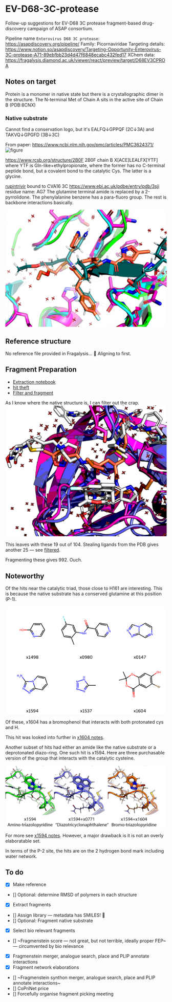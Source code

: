 # EV-D68-3C-protease
Follow-up suggestions for EV-D68 3C protease fragment-based drug-discovery campaign of ASAP consortium.

Pipeline name `Enterovirus D68 3C protease`: https://asapdiscovery.org/pipeline/
Family: Picornaviridae
Targeting details: https://www.notion.so/asapdiscovery/Targeting-Opportunity-Enterovirus-3C-protease-A71-89ebfbb23d4d47f6848ecabc432fed17
XChem data: https://fragalysis.diamond.ac.uk/viewer/react/preview/target/D68EV3CPROA

## Notes on target
Protein is a monomer in native state but there is a crystallographic dimer in the structure.
The N-terminal Met of Chain A sits in the active site of Chain B (PDB:8CNX)

### Native substrate
Cannot find a conservation logo, but it's EALFQ↓GPPQF (2C↓3A) and TAKVQ↓GPGFD (3B↓3C)

From paper: https://www.ncbi.nlm.nih.gov/pmc/articles/PMC3624371/
![figure](https://www.ncbi.nlm.nih.gov/pmc/articles/PMC3624371/bin/zjv9990974800002.jpg)

https://www.rcsb.org/structure/2B0F
2B0F chain B X[ACE]LEALFX[YTF] where YTF is Gln-like+ethylpropionate, where the former has no C-terminal peptide bond,
but a covalent bond to the catalytic Cys. The latter is a glycine.

[rupintrivir](https://en.wikipedia.org/wiki/Rupintrivir) bound to CVA16 3C https://www.ebi.ac.uk/pdbe/entry/pdb/3sji
residue name: AG7
The glutamine terminal amide is replaced by a 2-pyrrolidone.
The phenylalanine benzene has a para-fluoro group.
The rest is backbone interactions basically.

![prior](images/prior.png)

## Reference structure

No reference file provided in Fragalysis... :shrug:
Aligning to first.

## Fragment Preparation

* [Extraction notebook](02_hit-prep/frag-extraction.ipynb)
* [hit theft](02_hit-prep/hit-theft.ipynb)
* [Filter and fragment](02_hit-prep/filter_n_frag.ipynb)

As I know where the native structure is, I can filter out the crap.
![distro](images/hits-native.png)

This leaves with these 19 out of 104.
Stealing ligands from the PDB gives another 25 — see [filtered](images/filtered_hits.png).

Fragmenting these gives 992. Ouch.

## Noteworthy

Of the hits near the catalytic triad, those close to H161 are interesting.
This is because the native substrate has a conserved glutamine at this position (P-1).

![H161_friends](images/H161_friends.png)

Of these, x1604 has a bromophenol that interacts with both protonated cys and H.

This hit was looked into further in [x1604 notes](x1604.md).

Another subset of hits had either an amide like the native substrate or a deprotonated diazo-ring.
One such hit is x1594. Here are three purchasable version of the group that interacts with the catalytic cysteine.

![x1594-expansions.png](images/x1594-expansions.png)

For more see [x1594 notes](x1594.md). However, a major drawback is it is not an overly elaboratable set.

In terms of the P-2 site, the hits are on the 2 hydrogen bond mark including water network.

## To do

* [x] Make reference
* [] Optional: determine RMSD of polymers in each structure
* [x] Extract fragments
* [] Assign library — metadata has SMILES! :tada:
* [] Optional: Fragment native substrate
* [x] Select bio relevant fragments
* [] ~Fragmenstein score — not great, but not terrible, ideally proper FEP~ — circumvented by bio relevance
* [x] Fragmenstein merger, analogue search, place and PLIP annotate interactions
* [x] Fragment network elaborations
* [] ~Fragmenstein synthon merger, analogue search, place and PLIP annotate interactions~
* [] CoPriNet price
* [] Forcefully organise fragment picking meeting
